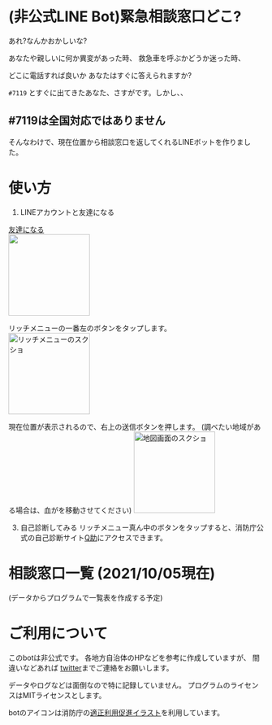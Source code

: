 # (非公式LINE Bot)緊急相談窓口どこ?

あれ?なんかおかしいな?

あなたや親しいに何か異変があった時、
救急車を呼ぶかどうか迷った時、

どこに電話すれば良いか
あなたはすぐに答えられますか?

`#7119` とすぐに出てきたあなた、さすがです。しかし、、

## #7119は全国対応ではありません

そんなわけで、現在位置から相談窓口を返してくれるLINEボットを作りました。

# 使い方

1. LINEアカウントと友達になる

[友達になる]()<br />
<img width=160 src="qr" />

リッチメニューの一番左のボタンをタップします。<br />
<img width=160 src="" alt="リッチメニューのスクショ" /><br />

現在位置が表示されるので、右上の送信ボタンを押します。
(調べたい地域がある場合は、血がを移動させてください)
<img width=160 src="" alt="地図画面のスクショ" /><br />

3. 自己診断してみる
リッチメニュー真ん中のボタンをタップすると、消防庁公式の自己診断サイト[Q助](http://www.fdma.go.jp/neuter/topics/filedList9_6/kyukyu_app/kyukyu_app_web/index.html)にアクセスできます。

# 相談窓口一覧 (2021/10/05現在)

(データからプログラムで一覧表を作成する予定)

# ご利用について

このbotは非公式です。
各地方自治体のHPなどを参考に作成していますが、
間違いなどあれば [twitter](https://twitter.com/purejapaneseonl)までご連絡をお願いします。

データやログなどは面倒なので特に記録していません。
プログラムのライセンスはMITライセンスとします。

botのアイコンは消防庁の[適正利用促進イラスト](https://www.fdma.go.jp/publication/materials/post8.html)を利用しています。